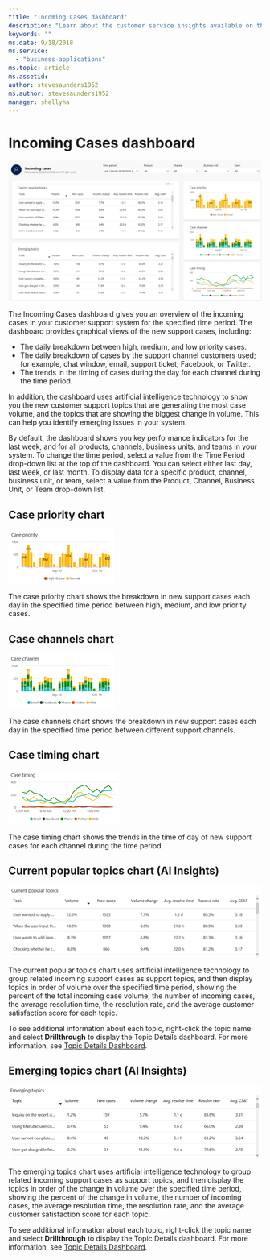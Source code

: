 ```yaml
---
title: "Incoming Cases dashboard"
description: "Learn about the customer service insights available on the Incoming Cases dashboard."
keywords: ""
ms.date: 9/18/2018
ms.service:
  - "business-applications"
ms.topic: article
ms.assetid: 
author: stevesaunders1952
ms.author: stevesaunders1952
manager: shellyha
---
```


# Incoming Cases dashboard​

![Incoming Cases dashboard](media/ai-csi-incoming-cases-dash.png)

The Incoming Cases dashboard gives you an overview of the incoming cases in your customer support system for the specified time period. The dashboard provides graphical views of the new support cases, including:

* The daily breakdown between high, medium, and low priority cases.
* The daily breakdown of cases by the support channel customers used; for example, chat window, email, support ticket, Facebook, or Twitter.
* The trends in the timing of cases during the day for each channel during the time period.

In addition, the dashboard uses artificial intelligence technology to show you the new customer support topics that are generating the most case volume, and the topics that are showing the biggest change in volume. This can help you identify emerging issues in your system.

By default, the dashboard shows you key performance indicators for the last week, and for all products, channels, business units, and teams in your system. To change the time period, select a value from the Time Period drop-down list at the top of the dashboard. You can select either last day, last week, or last month. To display data for a specific product, channel, business unit, or team, select a value from the Product, Channel, Business Unit, or Team drop-down list.

## Case priority chart

![Case priority chart](media/ai-csi-case-priority-incoming.png)

The case priority chart shows the breakdown in new support cases each day in the specified time period between high, medium, and low priority cases.

## Case channels chart

![Case channels chart](media/ai-csi-case-channels-incoming.png)

The case channels chart shows the breakdown in new support cases each day in the specified time period between different support channels.

## Case timing chart

![Case timing chart](media/ai-csi-case-timing.png)

The case timing chart shows the trends in the time of day of new support cases for each channel during the time period.

## Current popular topics chart (AI Insights)

![Current popular topics chart](media/ai-csi-current-popular-topics.png)

The current popular topics chart uses artificial intelligence technology to group related incoming support cases as support topics, and then display topics in order of volume over the specified time period, showing the percent of the total incoming case volume, the number of incoming cases, the average resolution time, the resolution rate, and the average customer satisfaction score for each topic.

To see additional information about each topic, right-click the topic name and select **Drillthrough** to display the Topic Details dashboard. For more information, see [Topic Details Dashboard](ai-csi-topic-details.md).

## Emerging topics chart (AI Insights)

![Emerging topics chart](media/ai-csi-emerging-topics.png)

The emerging topics chart uses artificial intelligence technology to group related incoming support cases as support topics, and then display the topics in order of the change in volume over the specified time period, showing the percent of the change in volume, the number of incoming cases, the average resolution time, the resolution rate, and the average customer satisfaction score for each topic.

To see additional information about each topic, right-click the topic name and select **Drillthrough** to display the Topic Details dashboard. For more information, see [Topic Details Dashboard](ai-csi-topic-details.md).